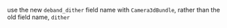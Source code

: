 use the new `deband_dither` field name with `Camera3dBundle`, rather than the old field name, `dither`
